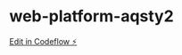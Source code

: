 # web-platform-aqsty2

[Edit in Codeflow ⚡️](https://stackblitz.com/~/github.com/MZIM-AND/web-platform-aqsty2)